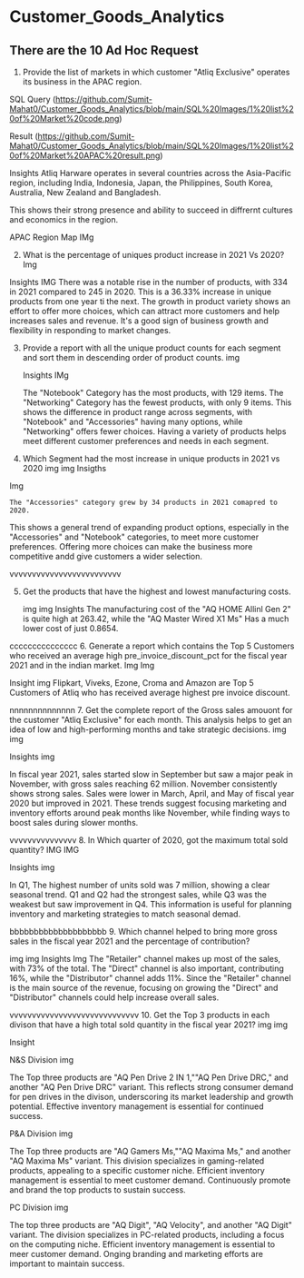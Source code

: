# Customer_Goods_Analytics

## There are the 10 Ad Hoc Request

1. Provide the list of markets in which customer "Atliq Exclusive" operates its business in the APAC region.

SQL Query
(https://github.com/Sumit-Mahat0/Customer_Goods_Analytics/blob/main/SQL%20Images/1%20list%20of%20Market%20code.png)

Result
(https://github.com/Sumit-Mahat0/Customer_Goods_Analytics/blob/main/SQL%20Images/1%20list%20of%20Market%20APAC%20result.png)
   

  
  Insights
   Atliq Harware operates in several countries across the Asia-Pacific region, including India,       Indonesia, Japan, the Philippines, South Korea, Australia, New Zealand and Bangladesh.

   This shows their strong presence and ability to succeed in diffrernt cultures and economics in the region.

   APAC Region Map
  IMg







2. What is the percentage of uniques product increase in 2021 Vs 2020?
  Img



Insights
IMG
There was a notable rise in the number of products, with 334 in 2021 compared to 245 in 2020.
This is a 36.33% increase in unique products from one year ti the next.
The growth in product variety shows an effort to offer more choices, which can attract more customers and help increases sales and revenue.
It's a good sign of business growth and flexibility in responding to market changes.




3. Provide a report with all the unique product counts for each segment and sort them in descending order of product counts.
    img


   Insights
   IMg
   
   The "Notebook" Category has the most products, with 129 items.
   The "Networking" Category has the fewest products, with only 9 items.
   This shows the difference in product range across segments, with "Notebook" and "Accessories" having many options, while "Networking" offers fewer choices.
   Having a variety of products helps meet different customer preferences and needs in each segment.
   














4. Which Segment had the most increase in unique products in 2021 vs 2020
    img
   img
Insigths

Img

    The "Accessories" category grew by 34 products in 2021 comapred to 2020.
   This shows a general trend of expanding product options, especially in the "Accessories" and "Notebook" categories, to meet more customer preferences.
   Offering more choices can make the business more competitive andd give customers a wider selection.







vvvvvvvvvvvvvvvvvvvvvvvvv




5. Get the products that have the highest and lowest manufacturing costs.

    img
   img
Insights
    The manufacturing cost of the "AQ HOME Allinl Gen 2" is quite high at 263.42, while the "AQ Master Wired X1 Ms" Has a much lower cost of just 0.8654.
   










ccccccccccccccc
6. Generate a report which contains the Top 5 Customers who received an average high pre_invoice_discount_pct for the fiscal year 2021 and in the indian market.
Img
Img


Insight
img 
    Flipkart, Viveks, Ezone, Croma and Amazon are Top 5 Customers of Atliq who has received average highest pre invoice discount.

nnnnnnnnnnnnnn
7. Get the complete report of the Gross sales amouont for the customer "Atliq Exclusive" for each month. This analysis helps to get an idea of low and high-performing months and take strategic decisions.
img
img


Insights
img

In fiscal year 2021, sales started slow in September but saw a major peak in November, with gross sales reaching 62 million.
November consistently shows strong sales. 
Sales were lower in March, April, and May of fiscal year 2020 but improved in 2021.
These trends suggest focusing marketing and inventory efforts around peak months like November, while finding ways to boost sales during slower months.



vvvvvvvvvvvvvvv
8. In Which quarter of 2020, got the maximum total sold quantity?
    IMG IMG

Insights
    img

In Q1, The highest number of units sold was 7 million, showing a clear seasonal trend. Q1 and Q2 had the strongest sales, while Q3 was the weakest but saw improvement in Q4.
This information is useful for planning inventory and marketing strategies to match seasonal demad.





bbbbbbbbbbbbbbbbbbbb
9. Which channel helped to bring more gross sales in the fiscal year 2021 and the percentage of contribution?

img img
Insights
    Img
    The "Retailer" channel makes up most of the sales, with 73% of the total.
    The "Direct" channel is also important, contributing 16%, while the "Distributor" channel adds 11%.
    Since the "Retailer" channel is the main source of the revenue, focusing on growing the "Direct" and "Distributor" channels could help increase overall sales.
    







vvvvvvvvvvvvvvvvvvvvvvvvvvvvv
10. Get the Top 3 products in each divison that have a high total sold quantity in the fiscal year 2021?
img
img

Insight

N&S Division
img

The Top three products are "AQ Pen Drive 2 IN 1,""AQ Pen Drive DRC," and another "AQ Pen Drive DRC" variant.
This reflects strong consumer demand for pen drives in the divison, underscoring its market leadership and growth potential.
Effective inventory management is essential for continued success.


P&A Division
img

The Top three products are "AQ Gamers Ms,""AQ Maxima Ms," and another "AQ Maxima Ms" variant.
This division specializes in gaming-related products, appealing to a specific customer niche.
Efficient inventory management is essential to meet customer demand.
Continuously promote and brand the top products to sustain success.

PC Division
img

The top three products are "AQ Digit", "AQ Velocity", and another "AQ Digit" variant.
The division specializes in PC-related products, including a focus on the computing niche.
Efficient inventory management is essential to meer customer demand.
Onging branding and marketing efforts are important to maintain success.
